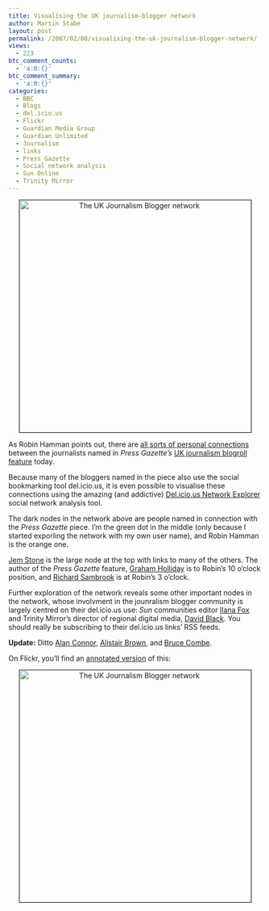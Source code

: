 ```yaml
---
title: Visualising the UK journalism-blogger network
author: Martin Stabe
layout: post
permalink: /2007/02/08/visualising-the-uk-journalism-blogger-network/
views:
  - 223
btc_comment_counts:
  - 'a:0:{}'
btc_comment_summary:
  - 'a:0:{}'
categories:
  - BBC
  - Blogs
  - del.icio.us
  - Flickr
  - Guardian Media Group
  - Guardian Unlimited
  - Journalism
  - links
  - Press Gazette
  - Social network analysis
  - Sun Online
  - Trinity Mirror
---
```

<div align="center">
  <img src="http://farm1.static.flickr.com/167/384042043_c4ca3773c8_o.jpg" alt="The UK Journalism Blogger network" border="1" width="460" />
</div>

As Robin Hamman points out, there are [all sorts of personal connections][1] between the journalists named in *Press Gazette&#8217;s* [UK journalism blogroll feature][2] today.

Because many of the bloggers named in the piece also use the social bookmarking tool del.icio.us, it is even possible to visualise these connections using the amazing (and addictive) [Del.icio.us Network Explorer][3] social network analysis tool.

The dark nodes in the network above are people named in connection with the *Press Gazette* piece. I&#8217;m the green dot in the middle (only because I started exporling the network with my own user name), and Robin Hamman is the orange one. 

[Jem Stone][4] is the large node at the top with links to many of the others. The author of the *Press Gazette* feature, [Graham Holliday][5] is to Robin&#8217;s 10 o&#8217;clock position, and [Richard Sambrook][6] is at Robin&#8217;s 3 o&#8217;clock.

Further exploration of the network reveals some other important nodes in the network, whose involvment in the jounralism blogger community is largely centred on their del.icio.us use: *Sun* communities editor [Ilana Fox][7] and Trinity Mirror&#8217;s director of regional digital media, [David Black][8]. You should really be subscribing to their del.icio.us links&#8217; RSS feeds.

**Update:** Ditto [Alan Connor][9], [Alistair Brown][10], and [Bruce Combe][11].

<!--more-->

On Flickr, you&#8217;ll find an [annotated version][12] of this:

<div align="center">
  <a href="http://www.flickr.com/photos/martinstabe/384124100/"><img src="http://farm1.static.flickr.com/170/384144480_a4503cca05.jpg" alt="The UK Journalism Blogger network" border="1" width="460" /></a>
</div>

 [1]: http://www.cybersoc.com/2007/02/im_in_the_press_2.html
 [2]: http://www.martinstabe.com/blog/2007/02/08/some-print-recognition-for-the-journalist-bloggers/
 [3]: http://www.twoantennas.com/projects/delicious-network-explorer/
 [4]: http://commonusers.blogspot.com/
 [5]: http://www.noodlepie.com/
 [6]: http://sambrook.typepad.com/sacredfacts/
 [7]: http://del.icio.us/ilana_fox
 [8]: http://david-black.org/
 [9]: http://del.icio.us/alanconnor
 [10]: http://del.icio.us/AlistairBrown
 [11]: http://del.icio.us/destruct
 [12]: http://www.flickr.com/photos/martinstabe/384124100/